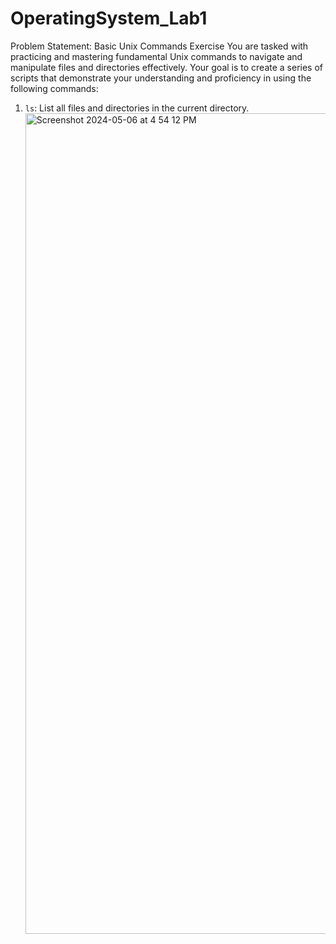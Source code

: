 # OperatingSystem_Lab1
Problem Statement: Basic Unix Commands Exercise
You are tasked with practicing and mastering fundamental Unix commands to navigate and
manipulate files and directories effectively. Your goal is to create a series of scripts that
demonstrate your understanding and proficiency in using the following commands:

1. `ls`: List all files and directories in the current directory.<img width="1313" alt="Screenshot 2024-05-06 at 4 54 12 PM" src="https://github.com/arpitajadhav9/OperatingSystem_Lab1/assets/142776140/1ddfd4d9-49e8-4e5f-8900-9e78257e32aa">

